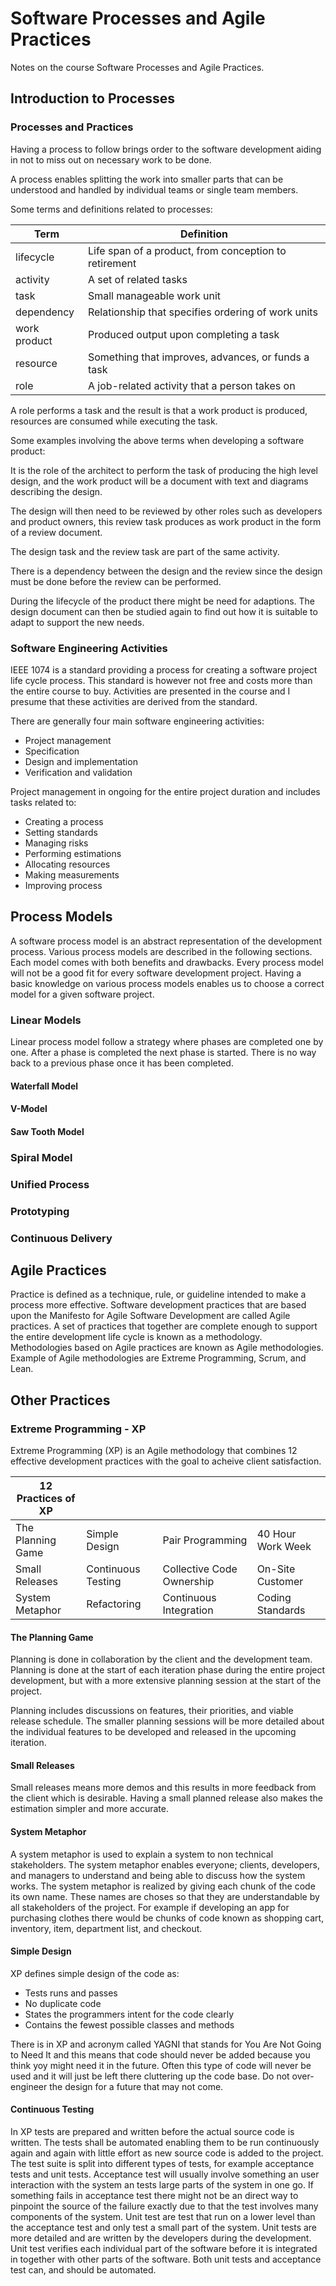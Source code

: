 # Software Processes and Agile Practices

Notes on the course Software Processes and Agile Practices.

## Introduction to Processes

### Processes and Practices

Having a process to follow brings order to the software development aiding in not to miss out on necessary work to be done.

A process enables splitting the work into smaller parts that can be understood and handled by individual teams or single team members.

Some terms and definitions related to processes:

| Term         | Definition                                            |
| ---          | ---                                                   |
| lifecycle    | Life span of a product, from conception to retirement |
| activity     | A set of related tasks                                |
| task         | Small manageable work unit                            |
| dependency   | Relationship that specifies ordering of work units    |
| work product | Produced output upon completing a task                |
| resource     | Something that improves, advances, or funds a task    |
| role         | A job-related activity that a person takes on         |

A role performs a task and the result is that a work product is produced, resources are consumed while executing the task.

Some examples involving the above terms when developing a software product:

It is the role of the architect to perform the task of producing the high level design, and the work product will be a document with text and diagrams describing the design.

The design will then need to be reviewed by other roles such as developers and product owners, this review task produces as work product in the form of a review document.

The design task and the review task are part of the same activity.

There is a dependency between the design and the review since the design must be done before the review can be performed.

During the lifecycle of the product there might be need for adaptions. The design document can then be studied again to find out how it is suitable to adapt to support the new needs.

### Software Engineering Activities

IEEE 1074 is a standard providing a process for creating a software project life cycle process. This standard is however not free and costs more than the entire course to buy. Activities are presented in the course and I presume that these activities are derived from the standard.

There are generally four main software engineering activities:

- Project management
- Specification
- Design and implementation
- Verification and validation

Project management in ongoing for the entire project duration and includes tasks related to:

- Creating a process
- Setting standards
- Managing risks
- Performing estimations
- Allocating resources
- Making measurements
- Improving process

## Process Models

A software process model is an abstract representation of the development process. Various process models are described in the following sections. Each model comes with both benefits and drawbacks. Every process model will not be a good fit for every software development project. Having a basic knowledge on various process models enables us to choose a correct model for a given software project.

### Linear Models

Linear process model follow a strategy where phases are completed one by one. After a phase is completed the next phase is started. There is no way back to a previous phase once it has been completed.

#### Waterfall Model

#### V-Model

#### Saw Tooth Model

### Spiral Model

### Unified Process

### Prototyping

### Continuous Delivery

## Agile Practices

Practice is defined as a technique, rule, or guideline intended to make a process more effective. Software development practices that are based upon the Manifesto for Agile Software Development are called Agile practices. A set of practices that together are complete enough to support the entire development life cycle is known as a methodology. Methodologies based on Agile practices are known as Agile methodologies. Example of Agile methodologies are Extreme Programming, Scrum, and Lean.

## Other Practices

### Extreme Programming - XP

Extreme Programming (XP) is an Agile methodology that combines 12 effective development practices with the goal to acheive client satisfaction.

|12 Practices of XP | | | |
|---|---|---|---|
|The Planning Game|Simple Design|Pair Programming|40 Hour Work Week|
|Small Releases|Continuous Testing|Collective Code Ownership|On-Site Customer|
|System Metaphor|Refactoring|Continuous Integration|Coding Standards|

#### The Planning Game

Planning is done in collaboration by the client and the development team. Planning is done at the start of each iteration phase during the entire project development, but with a more extensive planning session at the start of the project.

Planning includes discussions on features, their priorities, and viable release schedule. The smaller planning sessions will be more detailed about the individual features to be developed and released in the upcoming iteration.

#### Small Releases

Small releases means more demos and this results in more feedback from the client which is desirable. Having a small planned release also makes the estimation simpler and more accurate.

#### System Metaphor

A system metaphor is used to explain a system to non technical stakeholders. The system metaphor enables everyone; clients, developers, and managers to understand and being able to discuss how the system works. The system metaphor is realized by giving each chunk of the code its own name. These names are choses so that they are understandable by all stakeholders of the project. For example if developing an app for purchasing clothes there would be chunks of code known as shopping cart, inventory, item, department list, and checkout.

#### Simple Design

XP defines simple design of the code as:

- Tests runs and passes
- No duplicate code
- States the programmers intent for the code clearly
- Contains the fewest possible classes and methods

There is in XP and acronym called YAGNI that stands for You Are Not Going to Need It and this means that code should never be added because you think yoy might need it in the future. Often this type of code will never be used and it will just be left there cluttering up the code base. Do not over-engineer the design for a future that may not come.

#### Continuous Testing

In XP tests are prepared and written before the actual source code is written. The tests shall be automated enabling them to be run continuously again and again with little effort as new source code is added to the project. The test suite is split into different types of tests, for example acceptance tests and unit tests. Acceptance test will usually involve something an user interaction with the system an tests large parts of the system in one go. If something fails in acceptance test there might not be an direct way to pinpoint the source of the failure exactly due to that the test involves many components of the system. Unit test are test that run on a lower level than the acceptance test and only test a small part of the system. Unit tests are more detailed and are written by the developers during the development. Unit test verifies each individual part of the software before it is integrated in together with other parts of the software. Both unit tests and acceptance test can, and should be automated.
